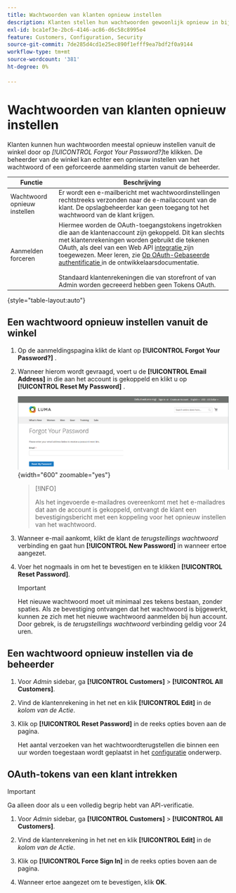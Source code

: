 ```yaml
---
title: Wachtwoorden van klanten opnieuw instellen
description: Klanten stellen hun wachtwoorden gewoonlijk opnieuw in bij de winkel, maar een beheerder van de winkel kan een wachtwoordinstelling of een geforceerde aanmelding bij de beheerder starten.
exl-id: bca1ef3e-2bc6-4146-ac86-d6c58c8995e4
feature: Customers, Configuration, Security
source-git-commit: 7de285d4cd1e25ec890f1efff9ea7bdf2f0a9144
workflow-type: tm+mt
source-wordcount: '381'
ht-degree: 0%

---
```


# Wachtwoorden van klanten opnieuw instellen

Klanten kunnen hun wachtwoorden meestal opnieuw instellen vanuit de winkel door op _[!UICONTROL Forgot Your Password?]_&#x200B;te klikken. De beheerder van de winkel kan echter een opnieuw instellen van het wachtwoord of een geforceerde aanmelding starten vanuit de beheerder.

| Functie | Beschrijving |
| --- | --- |
| Wachtwoord opnieuw instellen | Er wordt een e-mailbericht met wachtwoordinstellingen rechtstreeks verzonden naar de e-mailaccount van de klant. De opslagbeheerder kan geen toegang tot het wachtwoord van de klant krijgen. |
| Aanmelden forceren | Hiermee worden de OAuth-toegangstokens ingetrokken die aan de klantenaccount zijn gekoppeld. Dit kan slechts met klantenrekeningen worden gebruikt die tekenen OAuth, als deel van een Web API [ integratie ](../systems/integrations.md) zijn toegewezen. Meer leren, zie [ Op OAuth-Gebaseerde authentificatie ](https://developer.adobe.com/commerce/webapi/get-started/authentication/gs-authentication-oauth/) in de ontwikkelaarsdocumentatie. <br/><br/> Standaard klantenrekeningen die van storefront of van Admin worden gecreeerd hebben geen Tokens OAuth. |

{style="table-layout:auto"}

## Een wachtwoord opnieuw instellen vanuit de winkel

1. Op de aanmeldingspagina klikt de klant op **[!UICONTROL Forgot Your Password?]** .

1. Wanneer hierom wordt gevraagd, voert u de **[!UICONTROL Email Address]** in die aan het account is gekoppeld en klikt u op **[!UICONTROL Reset My Password]** .

   ![ vergeten Uw Wachtwoord ](assets/forgot-password.png){width="600" zoomable="yes"}

   >[!INFO]
   >
   >Als het ingevoerde e-mailadres overeenkomt met het e-mailadres dat aan de account is gekoppeld, ontvangt de klant een bevestigingsbericht met een koppeling voor het opnieuw instellen van het wachtwoord.

1. Wanneer e-mail aankomt, klikt de klant de _terugstellings wachtwoord_ verbinding en gaat hun **[!UICONTROL New Password]** in wanneer ertoe aangezet.

1. Voer het nogmaals in om het te bevestigen en te klikken **[!UICONTROL Reset Password]**.

   >[!IMPORTANT]
   >
   >Het nieuwe wachtwoord moet uit minimaal zes tekens bestaan, zonder spaties. Als ze bevestiging ontvangen dat het wachtwoord is bijgewerkt, kunnen ze zich met het nieuwe wachtwoord aanmelden bij hun account. Door gebrek, is de _terugstellings wachtwoord_ verbinding geldig voor 24 uren.

## Een wachtwoord opnieuw instellen via de beheerder

1. Voor _Admin_ sidebar, ga **[!UICONTROL Customers]** > **[!UICONTROL All Customers]**.

1. Vind de klantenrekening in het net en klik **[!UICONTROL Edit]** in de _kolom van de Actie_.

1. Klik op **[!UICONTROL Reset Password]** in de reeks opties boven aan de pagina.

   Het aantal verzoeken van het wachtwoordterugstellen die binnen een uur worden toegestaan wordt geplaatst in het [ configuratie](../configuration-reference/customers/customer-configuration.md) onderwerp.

## OAuth-tokens van een klant intrekken

>[!IMPORTANT]
>
>Ga alleen door als u een volledig begrip hebt van API-verificatie.

1. Voor _Admin_ sidebar, ga **[!UICONTROL Customers]** > **[!UICONTROL All Customers]**.

1. Vind de klantenrekening in het net en klik **[!UICONTROL Edit]** in de _kolom van de Actie_.

1. Klik op **[!UICONTROL Force Sign In]** in de reeks opties boven aan de pagina.

1. Wanneer ertoe aangezet om te bevestigen, klik **OK**.
